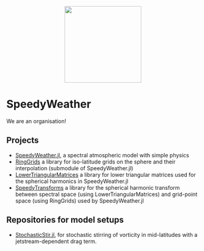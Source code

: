 <p align="center">
  <img src="https://github.com/SpeedyWeather/.github/assets/25530332/6eae07d9-e4c7-48f0-9f12-dbb0740a8ff4" width="200"><br>
</p>
  
# SpeedyWeather
We are an organisation!

## Projects

- [SpeedyWeather.jl](https://github.com/SpeedyWeather/SpeedyWeather.jl), a spectral atmospheric model with simple physics
- [RingGrids](https://speedyweather.github.io/SpeedyWeather.jl/dev/ringgrids/) a library for iso-latitude grids on the sphere and their interpolation (submodule of SpeedyWeather.jl)
- [LowerTriangularMatrices](https://speedyweather.github.io/SpeedyWeather.jl/dev/lowertriangularmatrices/) a library for lower triangular matrices used for the spherical harmonics in SpeedyWeather.jl
- [SpeedyTransforms](https://speedyweather.github.io/SpeedyWeather.jl/dev/speedytransforms/) a library for the spherical harmonic transform between spectral space (using LowerTriangularMatrices) and grid-point space (using RingGrids) used by SpeedyWeather.jl

## Repositories for model setups

- [StochasticStir.jl](https://github.com/SpeedyWeather/StochasticStir.jl), for stochastic stirring of vorticity in mid-latitudes with a jetstream-dependent drag term.
